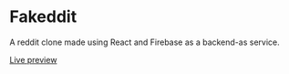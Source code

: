 # Fakeddit
A reddit clone made using React and Firebase as a backend-as service.

<a href="https://jonthejon10.github.io/fakeddit/">Live preview</a>
